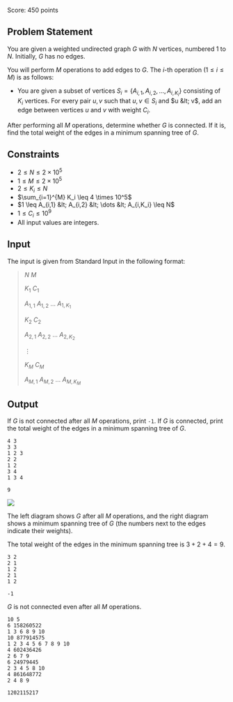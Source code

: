 Score: $450$ points

## Problem Statement

You are given a weighted undirected graph $G$ with $N$ vertices, numbered $1$ to $N$. Initially, $G$ has no edges.

You will perform $M$ operations to add edges to $G$. The $i$-th operation $(1 \leq i \leq M)$ is as follows:

- You are given a subset of vertices $S_i=\lbrace A_{i,1},A_{i,2},\dots,A_{i,K_i}\rbrace$ consisting of $K_i$ vertices.
For every pair $u, v$ such that $u, v \in S_i$ and $u &lt; v$, add an edge between vertices $u$ and $v$ with weight $C_i$.

After performing all $M$ operations, determine whether $G$ is connected. If it is, find the total weight of the edges in a minimum spanning tree of $G$.

## Constraints

- $2 \leq N \leq 2 \times 10^5$
- $1 \leq M \leq 2 \times 10^5$
- $2 \leq K_i \leq N$
- $\sum_{i=1}^{M} K_i \leq 4 \times 10^5$
- $1 \leq A_{i,1} &lt; A_{i,2} &lt; \dots &lt; A_{i,K_i} \leq N$
- $1 \leq C_i \leq 10^9$
- All input values are integers.

## Input

The input is given from Standard Input in the following format:

> $N$ $M$
> 
> $K_1$ $C_1$
> 
> $A_{1,1}$ $A_{1,2}$ $\dots$ $A_{1,K_1}$
> 
> $K_2$ $C_2$
> 
> $A_{2,1}$ $A_{2,2}$ $\dots$ $A_{2,K_2}$
> 
> $\vdots$
> 
> $K_M$ $C_M$
> 
> $A_{M,1}$ $A_{M,2}$ $\dots$ $A_{M,K_M}$

## Output

If $G$ is not connected after all $M$ operations, print `-1`. If $G$ is connected, print the total weight of the edges in a minimum spanning tree of $G$.

```input1
4 3
3 3
1 2 3
2 2
1 2
3 4
1 3 4
```

```output1
9
```

![](https://img.atcoder.jp/abc352/b54e4b0cfe2f7e5974a2b95be370953a.png)

The left diagram shows $G$ after all $M$ operations, and the right diagram shows a minimum spanning tree of $G$ (the numbers next to the edges indicate their weights).

The total weight of the edges in the minimum spanning tree is $3 + 2 + 4 = 9$.

```input2
3 2
2 1
1 2
2 1
1 2
```

```output2
-1
```

$G$ is not connected even after all $M$ operations.

```input3
10 5
6 158260522
1 3 6 8 9 10
10 877914575
1 2 3 4 5 6 7 8 9 10
4 602436426
2 6 7 9
6 24979445
2 3 4 5 8 10
4 861648772
2 4 8 9
```

```output3
1202115217
```
